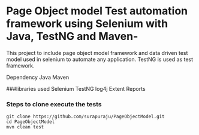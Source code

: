 # Page Object model Test automation framework using Selenium with Java, TestNG and Maven-
This project to include page object model framework and data driven test model used in selenium to automate any application.
TestNG is used as test framework.

Dependency
Java
Maven

###libraries used
Selenium
TestNG
log4j
Extent Reports

### Steps to clone execute the tests
```
git clone https://github.com/surapuraju/PageObjectModel.git
cd PageObjectModel
mvn clean test
```
